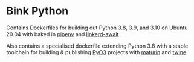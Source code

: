 # Bink Python

Contains Dockerfiles for building out Python 3.8, 3.9, and 3.10 on Ubuntu 20.04 with baked in [pipenv](https://github.com/pypa/pipenv) and [linkerd-await](https://github.com/linkerd/linkerd-await)

Also contains a specialised dockerfile extending Python 3.8 with a stable toolchain for building & publishing [PyO3](https://github.com/PyO3/pyo3) projects with [maturin](https://github.com/PyO3/maturin) and [twine](https://github.com/pypa/twine).
